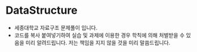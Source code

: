 # DataStructure

- 세종대학교 자료구조 문제풀이 입니다.
- 코드를 복사 붙여넣기하여 실습 및 과제에 이용한 경우 학칙에 의해 처벌받을 수 있음을 미리 알려드립니다. 저는 책임을 지지 않을 것을 미리 말씀드립니다.
